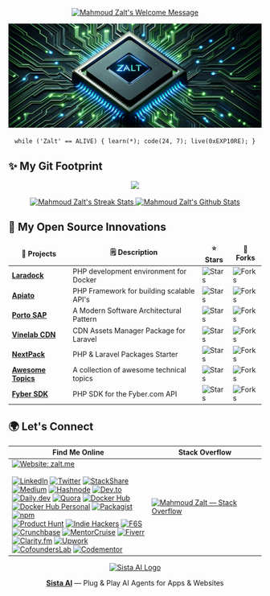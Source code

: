 <!-- Welcome Message Section -->
<p align="center">
	<a href="http://zalt.me">
		<img alt="Mahmoud Zalt's Welcome Message"
			 src="https://readme-typing-svg.herokuapp.com/?lines=Welcome+to+Zalt's+GitHub+Profile+:)&color=33FF33&center=true&vCenter=true&width=550&height=50&pause=2000">
	</a>
</p>

<!-- Banner Image Section -->
<p align="center">
	<a href="https://zalt.me">
		<img alt="Mahmoud Zalt's Banner"
			 src="media/zalt-banner-1.png">
	</a>
</p>

<!-- Fun Status Section -->
<p align="center">
    <code>while ('Zalt' == ALIVE) { learn(*); code(24, 7); live(0xEXP10RE); }</code>
</p>

<!-- My Git Footprint Section -->
## ✨ My Git Footprint

<!-- GitHub Activity Graph Section -->
<p align="center">
  <img src="https://github-readme-activity-graph.vercel.app/graph?username=mahmoudz&bg_color=0D1117&color=33FF33&line=fc7f00&point=33FF33&hide_border=true">
</p>

<!-- Streak Stats Section + GitHub Stats Section Side-by-Side -->
<p align="center">
	<!-- Streak Stats Section -->
	<a href="https://zalt.me">
		<img alt="Mahmoud Zalt's Streak Stats"
			 src="https://github-readme-streak-stats.herokuapp.com/?user=mahmoudz&theme=black-ice&hide_border=true&stroke=0000&background=0D1117&ring=33FF33&fire=fc7f00&currStreakLabel=fc7f00"
			 height="200"/>
	</a>
	<!-- GitHub Stats Section -->
	<a href="https://zalt.me">
		<img alt="Mahmoud Zalt's Github Stats"
			 src="https://denvercoder1-github-readme-stats.vercel.app/api?username=mahmoudz&show_icons=true&count_private=true&theme=dark&hide_border=true&icon_color=fc7f00&text_color=33FF33"
			 height="200"/>
	</a>
</p>

<!-- My Open Source Projects Section -->
## 🚀 My Open Source Innovations


<table>
  <thead align="center">
    <tr border: none;>
      <td><b>🎁 Projects</b></td>
      <td><b>🗒️ Description</b></td>
      <td><b>⭐ Stars</b></td>
      <td><b>🍴 Forks</b></td>
    </tr>
  </thead>
  <tbody>
    <tr>
      <td><a href="https://github.com/laradock/laradock"><b>Laradock</b></a></td>
      <td>PHP development environment for Docker</td>
      <td><img alt="Stars" src="https://img.shields.io/github/stars/laradock/laradock?style=flat-square&color=238636&label="/></td>
      <td><img alt="Forks" src="https://img.shields.io/github/forks/laradock/laradock?style=flat-square&color=cc6600&label="/></td>
    </tr>
    <tr>
      <td><a href="https://github.com/apiato/apiato"><b>Apiato</b></a></td>
      <td>PHP Framework for building scalable API's</td>
      <td><img alt="Stars" src="https://img.shields.io/github/stars/apiato/apiato?style=flat-square&color=238636&label="/></td>
      <td><img alt="Forks" src="https://img.shields.io/github/forks/apiato/apiato?style=flat-square&color=cc6600&label="/></td>
    </tr>
    <tr>
      <td><a href="https://github.com/Mahmoudz/Porto"><b>Porto SAP</b></a></td>
      <td>A Modern Software Architectural Pattern</td>
      <td><img alt="Stars" src="https://img.shields.io/github/stars/Mahmoudz/Porto?style=flat-square&color=238636&label="/></td>
      <td><img alt="Forks" src="https://img.shields.io/github/forks/Mahmoudz/Porto?style=flat-square&color=cc6600&label="/></td>
    </tr>
<!--     <tr>
      <td><a href="https://github.com/sista-ai/ai-assistant"><b>AI Assistant</b></a></td>
      <td>AI Voice Assistant for your Apps or Websites</td>
      <td><img alt="Stars" src="https://img.shields.io/github/stars/sista-ai/ai-assistant-react?style=flat-square&color=238636&label="/></td>
      <td><img alt="Forks" src="https://img.shields.io/github/forks/sista-ai/ai-assistant-react?style=flat-square&color=cc6600&label="/></td>
    </tr> -->
    <tr>
      <td><a href="https://github.com/Vinelab/cdn"><b>Vinelab CDN</b></a></td>
      <td>CDN Assets Manager Package for Laravel</td>
      <td><img alt="Stars" src="https://img.shields.io/github/stars/Vinelab/cdn?style=flat-square&color=238636&label="/></td>
      <td><img alt="Forks" src="https://img.shields.io/github/forks/Vinelab/cdn?style=flat-square&color=cc6600&label="/></td>
    </tr>
    <tr>
      <td><a href="https://github.com/nextpack/nextpack"><b>NextPack</b></a></td>
      <td>PHP & Laravel Packages Starter</td>
      <td><img alt="Stars" src="https://img.shields.io/github/stars/nextpack/nextpack?style=flat-square&color=238636&label="/></td>
      <td><img alt="Forks" src="https://img.shields.io/github/forks/nextpack/nextpack?style=flat-square&color=cc6600&label="/></td>
    </tr>
    <tr>
      <td><a href="https://github.com/Mahmoudz/awesome-topics"><b>Awesome Topics</b></a></td>
      <td>A collection of awesome technical topics</td>
      <td><img alt="Stars" src="https://img.shields.io/github/stars/Mahmoudz/awesome-topics?style=flat-square&color=238636&label="/></td>
      <td><img alt="Forks" src="https://img.shields.io/github/forks/Mahmoudz/awesome-topics?style=flat-square&color=cc6600&label="/></td>
    </tr>
    <tr>
      <td><a href="https://github.com/Mahmoudz/fyber-php-sdk"><b>Fyber SDK</b></a></td>
      <td>PHP SDK for the Fyber.com API</td>
      <td><img alt="Stars" src="https://img.shields.io/github/stars/Mahmoudz/fyber-php-sdk?style=flat-square&color=238636&label="/></td>
      <td><img alt="Forks" src="https://img.shields.io/github/forks/Mahmoudz/fyber-php-sdk?style=flat-square&color=cc6600&label="/></td>
    </tr>
  </tbody>
</table>

<!-- Let's Connect Section -->
## 🌍 Let's Connect



| Find Me Online | Stack Overflow |
|---|---|
| [![Website: zalt.me](https://img.shields.io/badge/Visit%20my%20website-www.zalt.me-009b00?style=for-the-badge&logo=chainlink&logoColor=white)](https://zalt.me/) <br><br> [![LinkedIn](https://img.shields.io/badge/LinkedIn-0077B5?style=for-the-badge&logo=linkedin&logoColor=white)](https://www.linkedin.com/in/mahmoudzalt/) [![Twitter](https://img.shields.io/badge/Twitter-1DA1F2?style=for-the-badge&logo=twitter&logoColor=white)](https://twitter.com/Mahmoud_Zalt) [![StackShare](https://img.shields.io/badge/StackShare-0690FA?style=for-the-badge&logo=stackshare&logoColor=white)](https://stackshare.io/Mahmoudz/) <br> [![Medium](https://img.shields.io/badge/Medium-12100E?style=for-the-badge&logo=medium&logoColor=white)](https://medium.com/@mahmoud_zalt) [![Hashnode](https://img.shields.io/badge/Hashnode-2962FF?style=for-the-badge&logo=hashnode&logoColor=white)](https://mahmoud.hashnode.dev/) [![Dev.to](https://img.shields.io/badge/Dev.to-0A0A0A?style=for-the-badge&logo=devdotto&logoColor=white)](https://dev.to/mahmoudz/) <br> [![Daily.dev](https://img.shields.io/badge/Daily.dev-111?style=for-the-badge&logo=dailydotdev&logoColor=white)](https://app.daily.dev/zalt) [![Quora](https://img.shields.io/badge/Quora-B92B27?style=for-the-badge&logo=quora&logoColor=white)](https://www.quora.com/profile/Mahmoud-Zalt/) [![Docker Hub](https://img.shields.io/badge/Docker%20Hub-2496ED?style=for-the-badge&logo=docker&logoColor=white)](https://hub.docker.com/orgs/laradock/members) <br> [![Docker Hub Personal](https://img.shields.io/badge/Docker%20Hub-2496ED?style=for-the-badge&logo=docker&logoColor=white)](https://hub.docker.com/u/mahmoudz) [![Packagist](https://img.shields.io/badge/Packagist-F28D1A?style=for-the-badge&logo=composer&logoColor=white)](https://packagist.org/users/Mahmoudz/) [![npm](https://img.shields.io/badge/npm-CB3837?style=for-the-badge&logo=npm&logoColor=white)](https://www.npmjs.com/~zalt) <br> [![Product Hunt](https://img.shields.io/badge/Product%20Hunt-DA552F?style=for-the-badge&logo=producthunt&logoColor=white)](https://www.producthunt.com/@m_zalt) [![Indie Hackers](https://img.shields.io/badge/Indie%20Hackers-1E2432?style=for-the-badge&logo=indiehackers&logoColor=white)](https://www.indiehackers.com/zalt) [![F6S](https://img.shields.io/badge/F6S-0D83DD?style=for-the-badge)](https://www.f6s.com/member/mahmoudzalt) <br> [![Crunchbase](https://img.shields.io/badge/Crunchbase-0288D1?style=for-the-badge&logo=crunchbase&logoColor=white)](https://www.crunchbase.com/person/mahmoud-zalt) [![MentorCruise](https://img.shields.io/badge/MentorCruise-2EC866?style=for-the-badge&logo=Handshake&logoColor=white)](https://mentorcruise.com/mentor/mahmoudzalt/) [![Fiverr](https://img.shields.io/badge/Fiverr-1DBF73?style=for-the-badge&logo=fiverr&logoColor=white)](https://www.fiverr.com/mahmoudzalt) <br> [![Clarity.fm](https://img.shields.io/badge/Clarity.fm-4E9CAF?style=for-the-badge&logo=clarity&logoColor=white)](https://clarity.fm/zalt) [![Upwork](https://img.shields.io/badge/Upwork-6FDA44?style=for-the-badge&logo=upwork&logoColor=white)](https://www.upwork.com/freelancers/~010840df95cfa0979f) <br> [![CofoundersLab](https://img.shields.io/badge/CofoundersLab-008080?style=for-the-badge)](https://cofounderslab.com/profile/mahmoud-zalt-9djlz38pk5m) [![Codementor](https://img.shields.io/badge/Codementor-3C4858?style=for-the-badge&logo=codementor&logoColor=white)](https://www.codementor.io/@mahmoudz) | [![Mahmoud Zalt — Stack Overflow](https://github-readme-stackoverflow.vercel.app/?userID=2538791&theme=dark)](https://stackoverflow.com/users/2538791/mahmoud-zalt) |



<!-- Sponsor Section -->
<p align="center">
  <a href="https://smart.sista.ai/" target="_blank">
    <img src="https://smart.sista.ai/images/logo/sista-ai-icon.png" alt="Sista AI Logo" height="200"/>
  </a>
</p>

<p align="center">
   <a href="https://smart.sista.ai/"><b>Sista AI</b></a> — Plug & Play AI Agents for Apps & Websites
</p>

